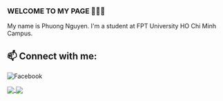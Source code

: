 
### WELCOME TO MY PAGE 👋👋👋
My name is Phuong Nguyen. I'm a student at FPT University HO Chi Minh Campus.<br>
## 📫 Connect with me: 
  
 ![Facebook](https://img.shields.io/badge/Facebook-%231877F2.svg?style=for-the-badge&logo=Facebook&logoColor=white)



<a href="https://github.com/nguyenhcp2004/shopee-clone">
  <!-- Change the `github-readme-stats.anuraghazra1.vercel.app` to `github-readme-stats.vercel.app`  -->
  <img align="center" src="https://github-readme-stats.anuraghazra1.vercel.app/api/pin/?username=nguyenhcp2004&repo=shopee-clone&theme=onedark" />
</a>

<a href="https://github.com/nguyenhcp2004/Twitter">
  <!-- Change the `github-readme-stats.anuraghazra1.vercel.app` to `github-readme-stats.vercel.app`  -->
  <img align="center" src="https://github-readme-stats.anuraghazra1.vercel.app/api/pin/?username=nguyenhcp2004&repo=Twitter&theme=dark" />
</a> 

